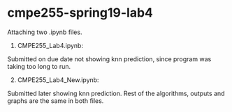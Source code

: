 # cmpe255-spring19-lab4

Attaching two .ipynb files.

1. CMPE255_Lab4.ipynb:

Submitted on due date not showing knn prediction, since program was taking too long to run.

2. CMPE255_Lab4_New.ipynb:

Submitted later showing knn prediction. Rest of the algorithms, outputs and graphs are the same in both files.
